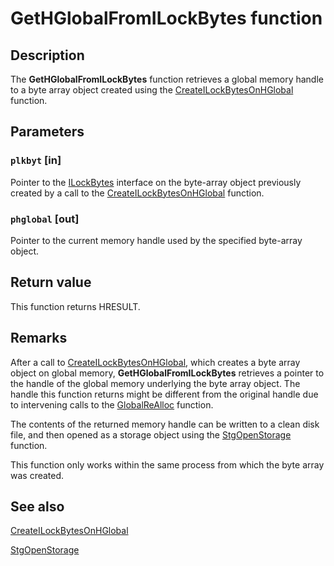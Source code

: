 # GetHGlobalFromILockBytes function

## Description

The
**GetHGlobalFromILockBytes** function retrieves a global memory handle to a byte array object created using the
[CreateILockBytesOnHGlobal](https://learn.microsoft.com/windows/desktop/api/coml2api/nf-coml2api-createilockbytesonhglobal) function.

## Parameters

### `plkbyt` [in]

Pointer to the
[ILockBytes](https://learn.microsoft.com/windows/desktop/api/objidl/nn-objidl-ilockbytes) interface on the byte-array object previously created by a call to the
[CreateILockBytesOnHGlobal](https://learn.microsoft.com/windows/desktop/api/coml2api/nf-coml2api-createilockbytesonhglobal) function.

### `phglobal` [out]

Pointer to the current memory handle used by the specified byte-array object.

## Return value

This function returns HRESULT.

## Remarks

After a call to
[CreateILockBytesOnHGlobal](https://learn.microsoft.com/windows/desktop/api/coml2api/nf-coml2api-createilockbytesonhglobal), which creates a byte array object on global memory,
**GetHGlobalFromILockBytes** retrieves a pointer to the handle of the global memory underlying the byte array object. The handle this function returns might be different from the original handle due to intervening calls to the [GlobalReAlloc](https://learn.microsoft.com/windows/desktop/api/winbase/nf-winbase-globalrealloc) function.

The contents of the returned memory handle can be written to a clean disk file, and then opened as a storage object using the
[StgOpenStorage](https://learn.microsoft.com/windows/desktop/api/coml2api/nf-coml2api-stgopenstorage) function.

This function only works within the same process from which the byte array was created.

## See also

[CreateILockBytesOnHGlobal](https://learn.microsoft.com/windows/desktop/api/coml2api/nf-coml2api-createilockbytesonhglobal)

[StgOpenStorage](https://learn.microsoft.com/windows/desktop/api/coml2api/nf-coml2api-stgopenstorage)